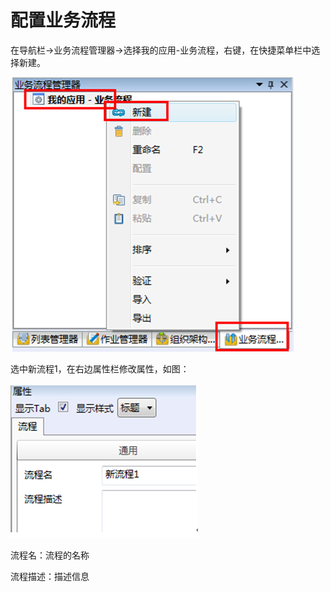 # 配置业务流程

在导航栏→业务流程管理器→选择我的应用-业务流程，右键，在快捷菜单栏中选择新建。

![](./images/新建业务流程1.png)

选中新流程1，在右边属性栏修改属性，如图：

![](./images/新建业务流程2.png)


流程名：流程的名称

流程描述：描述信息
